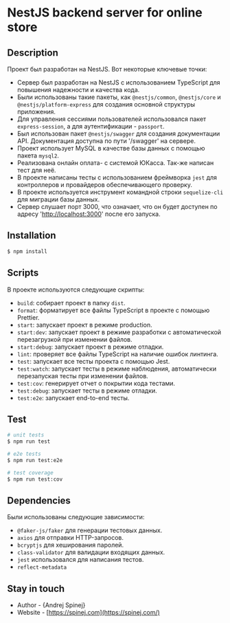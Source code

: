 # NestJS backend server for online store

## Description

Проект был разработан на NestJS. Вот некоторые ключевые точки:

- Сервер был разработан на NestJS с использованием TypeScript для повышения надежности и качества кода.
- Были использованы такие пакеты, как `@nestjs/common`, `@nestjs/core` и `@nestjs/platform-express` для создания основной структуры приложения.
- Для управления сессиями пользователей использовался пакет `express-session`, а для аутентификации - `passport`.
- Был использован пакет `@nestjs/swagger` для создания документации API. Документация доступна по пути '/swagger' на сервере.
- Проект использует MySQL в качестве базы данных с помощью пакета `mysql2`.
- Реализована онлайн оплата- с системой ЮКасса. Так-же написан тест для неё.
- В проекте написаны тесты с использованием фреймворка `jest` для контроллеров и провайдеров обеспечивающего проверку.
- В проекте используется инструмент командной строки `sequelize-cli` для миграции базы данных.
- Сервер слушает порт 3000, что означает, что он будет доступен по адресу '[http://localhost:3000](http://localhost:3000/)' после его запуска.

## Installation

```bash
$ npm install
```

## Scripts

В проекте используются следующие скрипты:

- `build`: собирает проект в папку `dist`.
- `format`: форматирует все файлы TypeScript в проекте с помощью Prettier.
- `start`: запускает проект в режиме production.
- `start:dev`: запускает проект в режиме разработки с автоматической перезагрузкой при изменении файлов.
- `start:debug`: запускает проект в режиме отладки.
- `lint`: проверяет все файлы TypeScript на наличие ошибок линтинга.
- `test`: запускает все тесты проекта с помощью Jest.
- `test:watch`: запускает тесты в режиме наблюдения, автоматически перезапуская тесты при изменении файлов.
- `test:cov`: генерирует отчет о покрытии кода тестами.
- `test:debug`: запускает тесты в режиме отладки.
- `test:e2e`: запускает end-to-end тесты.

## Test

```bash
# unit tests
$ npm run test

# e2e tests
$ npm run test:e2e

# test coverage
$ npm run test:cov
```

## Dependencies

Были использованы следующие зависимости:

- `@faker-js/faker` для генерации тестовых данных.
- `axios` для отправки HTTP-запросов.
- `bcryptjs` для хеширования паролей.
- `class-validator` для валидации входящих данных.
- `jest` использовался для написания тестов.
- `reflect-metadata`

## Stay in touch

- Author - {Andrej Spinej}
- Website - [https://spinej.com](https://spinej.com/)
